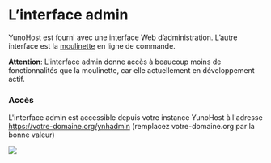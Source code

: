 # L’interface admin

YunoHost est fourni avec une interface Web d’administration. L’autre interface est la [moulinette](#/moulinette_fr) en ligne de commande.

**Attention**: L'interface admin donne accès à beaucoup moins de fonctionnalités que la moulinette, car elle actuellement en développement actif.

### Accès

L'interface admin est accessible depuis votre instance YunoHost à l'adresse https://votre-domaine.org/ynhadmin (remplacez votre-domaine.org par la bonne valeur)

<div class="text-center"><img src="http://pix.toile-libre.org/upload/original/1385468349.png"></div>
